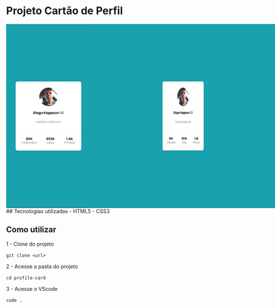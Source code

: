# Projeto Cartão de Perfil
<div style="display: flex; flex-flow: row">
  <img src="./design/design-mobile.png" alt="Design mobile" height="500px">
  <img src="./design/design-desktop.png" alt="Design desktop" height="500px">
</div>
## Tecnologias utilizadas
- HTML5
- CSS3

## Como utilizar

1 - Clone do projeto
```
git clone <url>
```
2 - Acesse a pasta do projeto
```
cd profile-card
```
3 - Acesse o VScode
```
code .
